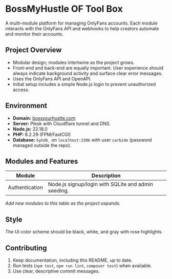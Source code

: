 # BossMyHustle OF Tool Box

A multi-module platform for managing OnlyFans accounts. Each module interacts
with the OnlyFans API and webhooks to help creators automate and monitor their
accounts.

## Project Overview
- Modular design; modules intertwine as the project grows.
- Front-end and back-end are equally important. User experience should always
  indicate background activity and surface clear error messages.
- Uses the OnlyFans API and OpenAPI.
- Initial setup includes a simple Node.js login to prevent unauthorized access.

## Environment
- **Domain:** [bossyourhustle.com](http://bossyourhustle.com)
- **Server:** Plesk with Cloudflare tunnel and DNS.
- **Node.js:** 22.18.0
- **PHP:** 8.2.29 (FPM/FastCGI)
- **Database:** `byhdb_` on `localhost:3306` with user `carbide` (password
  managed outside the repo).

## Modules and Features
| Module | Description |
| ------ | ----------- |
| Authentication | Node.js signup/login with SQLite and admin seeding. |

_Add new modules to this table as the project expands._

## Style
The UI color scheme should be black, white, and gray with rose highlights.

## Contributing
1. Keep documentation, including this README, up to date.
2. Run tests (`npm test`, `npm run lint`, `composer test`) when available.
3. Use clear, descriptive commit messages.
